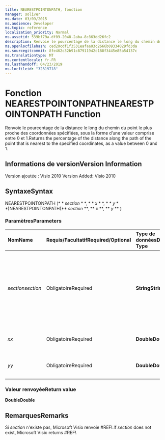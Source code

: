 ```yaml
---
title: NEARESTPOINTONPATH, fonction
manager: soliver
ms.date: 03/09/2015
ms.audience: Developer
ms.topic: reference
localization_priority: Normal
ms.assetid: 539bf79a-df09-2048-2aba-8c863dd26fc2
description: Renvoie le pourcentage de la distance le long du chemin du point le plus proche des coordonnées spécifiées, sous la forme d’une valeur comprise entre 0 et 1.
ms.openlocfilehash: ced20cdf1f3531eafaa03c2666b09334029fd3da
ms.sourcegitcommit: 8fe462c32b91c87911942c188f3445e85a54137c
ms.translationtype: MT
ms.contentlocale: fr-FR
ms.lasthandoff: 04/23/2019
ms.locfileid: "32319718"
---
```

# <a name="nearestpointonpath-function"></a><span data-ttu-id="9a6e9-103">Fonction NEARESTPOINTONPATH</span><span class="sxs-lookup"><span data-stu-id="9a6e9-103">NEARESTPOINTONPATH Function</span></span>

<span data-ttu-id="9a6e9-104">Renvoie le pourcentage de la distance le long du chemin du point le plus proche des coordonnées spécifiées, sous la forme d’une valeur comprise entre 0 et 1.</span><span class="sxs-lookup"><span data-stu-id="9a6e9-104">Returns the percentage of the distance along the path of the point that is nearest to the specified coordinates, as a value between 0 and 1.</span></span>
  
## <a name="version-information"></a><span data-ttu-id="9a6e9-105">Informations de version</span><span class="sxs-lookup"><span data-stu-id="9a6e9-105">Version Information</span></span>

<span data-ttu-id="9a6e9-106">Version ajoutée : Visio 2010
</span><span class="sxs-lookup"><span data-stu-id="9a6e9-106">Version Added: Visio 2010</span></span> 
  
## <a name="syntax"></a><span data-ttu-id="9a6e9-107">Syntaxe</span><span class="sxs-lookup"><span data-stu-id="9a6e9-107">Syntax</span></span>

<span data-ttu-id="9a6e9-108">NEARESTPOINTONPATH (\* \* *section* \* \*, \* \* *x* \* \*, \* \* *y* \* \*)</span><span class="sxs-lookup"><span data-stu-id="9a6e9-108">NEARESTPOINTONPATH(\*\* *section* \*\*, \*\* *x* \*\*, \*\* *y* \*\* )</span></span> 
  
### <a name="parameters"></a><span data-ttu-id="9a6e9-109">Paramètres</span><span class="sxs-lookup"><span data-stu-id="9a6e9-109">Parameters</span></span>

|<span data-ttu-id="9a6e9-110">**Nom**</span><span class="sxs-lookup"><span data-stu-id="9a6e9-110">**Name**</span></span>|<span data-ttu-id="9a6e9-111">**Requis/Facultatif**</span><span class="sxs-lookup"><span data-stu-id="9a6e9-111">**Required/Optional**</span></span>|<span data-ttu-id="9a6e9-112">**Type de données**</span><span class="sxs-lookup"><span data-stu-id="9a6e9-112">**Data Type**</span></span>|<span data-ttu-id="9a6e9-113">**Description**</span><span class="sxs-lookup"><span data-stu-id="9a6e9-113">**Description**</span></span>|
|:-----|:-----|:-----|:-----|
| <span data-ttu-id="9a6e9-114">_section_</span><span class="sxs-lookup"><span data-stu-id="9a6e9-114">_section_</span></span> <br/> |<span data-ttu-id="9a6e9-115">Obligatoire</span><span class="sxs-lookup"><span data-stu-id="9a6e9-115">Required</span></span>  <br/> |<span data-ttu-id="9a6e9-116">**String**</span><span class="sxs-lookup"><span data-stu-id="9a6e9-116">**String**</span></span> <br/> |<span data-ttu-id="9a6e9-117">Section Geometry qui représente le chemin, spécifiée par une référence à sa cellule Path (par exemple Geometry1.Path).</span><span class="sxs-lookup"><span data-stu-id="9a6e9-117">The Geometry section that represents the path, specified by a reference to its Path cell (for example, Geometry1.Path).</span></span>  <br/> |
| <span data-ttu-id="9a6e9-118">_x_</span><span class="sxs-lookup"><span data-stu-id="9a6e9-118">_x_</span></span> <br/> |<span data-ttu-id="9a6e9-119">Obligatoire</span><span class="sxs-lookup"><span data-stu-id="9a6e9-119">Required</span></span>  <br/> |<span data-ttu-id="9a6e9-120">**Double**</span><span class="sxs-lookup"><span data-stu-id="9a6e9-120">**Double**</span></span> <br/> |<span data-ttu-id="9a6e9-121">Coordonnée _x_du point spécifié.</span><span class="sxs-lookup"><span data-stu-id="9a6e9-121">The  _x_-coordinate of the specified point.</span></span>  <br/> |
| <span data-ttu-id="9a6e9-122">_y_</span><span class="sxs-lookup"><span data-stu-id="9a6e9-122">_y_</span></span> <br/> |<span data-ttu-id="9a6e9-123">Obligatoire</span><span class="sxs-lookup"><span data-stu-id="9a6e9-123">Required</span></span>  <br/> |<span data-ttu-id="9a6e9-124">**Double**</span><span class="sxs-lookup"><span data-stu-id="9a6e9-124">**Double**</span></span> <br/> |<span data-ttu-id="9a6e9-125">Coordonnée _y_du point spécifié.</span><span class="sxs-lookup"><span data-stu-id="9a6e9-125">The  _y_-coordinate of the specified point.</span></span>  <br/> |
   
### <a name="return-value"></a><span data-ttu-id="9a6e9-126">Valeur renvoyée</span><span class="sxs-lookup"><span data-stu-id="9a6e9-126">Return value</span></span>

 <span data-ttu-id="9a6e9-127">**Double**</span><span class="sxs-lookup"><span data-stu-id="9a6e9-127">**Double**</span></span>
  
## <a name="remarks"></a><span data-ttu-id="9a6e9-128">Remarques</span><span class="sxs-lookup"><span data-stu-id="9a6e9-128">Remarks</span></span>

<span data-ttu-id="9a6e9-129">Si _section_ n'existe pas, Microsoft Visio renvoie #REF!.</span><span class="sxs-lookup"><span data-stu-id="9a6e9-129">If  _section_ does not exist, Microsoft Visio returns #REF!.</span></span> 
  

